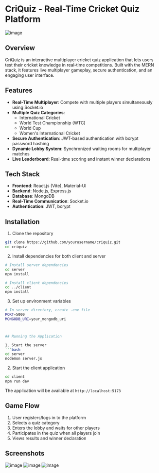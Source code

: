 # CriQuiz - Real-Time Cricket Quiz Platform

![image](https://github.com/user-attachments/assets/8f86d705-e4eb-4afe-b09b-09142d617085)


## Overview

CriQuiz is an interactive multiplayer cricket quiz application that lets users test their cricket knowledge in real-time competitions. Built with the MERN stack, it features live multiplayer gameplay, secure authentication, and an engaging user interface.

## Features

- **Real-Time Multiplayer**: Compete with multiple players simultaneously using Socket.io
- **Multiple Quiz Categories**:
  - International Cricket
  - World Test Championship (WTC)
  - World Cup
  - Women's International Cricket
- **Secure Authentication**: JWT-based authentication with bcrypt password hashing
- **Dynamic Lobby System**: Synchronized waiting rooms for multiplayer matches
- **Live Leaderboard**: Real-time scoring and instant winner declarations

## Tech Stack

- **Frontend**: React.js (Vite), Material-UI
- **Backend**: Node.js, Express.js
- **Database**: MongoDB
- **Real-Time Communication**: Socket.io
- **Authentication**: JWT, bcrypt


## Installation

1. Clone the repository
```bash
git clone https://github.com/yourusername/criquiz.git
cd criquiz
```

2. Install dependencies for both client and server
```bash
# Install server dependencies
cd server
npm install

# Install client dependencies
cd ../client
npm install
```

3. Set up environment variables
```bash
# In server directory, create .env file
PORT=5000
MONGODB_URI=your_mongodb_uri



## Running the Application

1. Start the server
```bash
cd server
nodemon server.js
```

2. Start the client application
```bash
cd client
npm run dev
```

The application will be available at `http://localhost:5173`

## Game Flow

1. User registers/logs in to the platform
2. Selects a quiz category
3. Enters the lobby and waits for other players
4. Participates in the quiz when all players join
5. Views results and winner declaration

## Screenshots

![image](https://github.com/user-attachments/assets/d60fac4b-ede3-424a-b483-5b7f93592117)
![image](https://github.com/user-attachments/assets/fd1207dd-031e-485f-aae4-c736331dcf93)
![image](https://github.com/user-attachments/assets/1ccf34c4-d29a-4c60-b3ee-23d8afb0653e)

